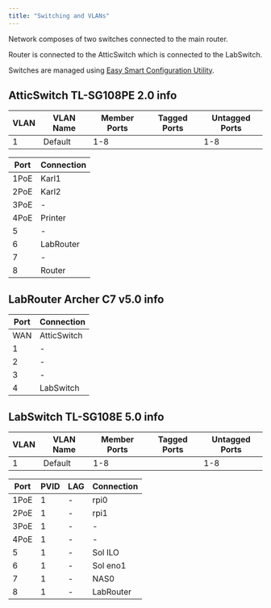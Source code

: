 ```yaml
---
title: "Switching and VLANs"
---
```


Network composes of two switches connected to the main router.

Router is connected to the AtticSwitch which is connected to the LabSwitch.

Switches are managed using [Easy Smart Configuration Utility](https://www.tp-link.com/us/support/download/tl-sg108e/).

## AtticSwitch TL-SG108PE 2.0 info

| VLAN | VLAN Name | Member Ports | Tagged Ports | Untagged Ports |
|------|-----------|--------------|--------------|----------------|
| 1    | Default   | 1-8          |              | 1-8            |

| Port | Connection |
|------|------------|
| 1PoE | Karl1      |
| 2PoE | Karl2      |
| 3PoE | -          |
| 4PoE | Printer    |
| 5    | -          |
| 6    | LabRouter  |
| 7    | -          |
| 8    | Router     |

## LabRouter Archer C7 v5.0 info

| Port | Connection  |
|------|-------------|
| WAN  | AtticSwitch |
| 1    | -           |
| 2    | -           |
| 3    | -           |
| 4    | LabSwitch   |

## LabSwitch TL-SG108E 5.0 info

| VLAN | VLAN Name | Member Ports | Tagged Ports | Untagged Ports |
|------|-----------|--------------|--------------|----------------|
| 1    | Default   | 1-8          |              | 1-8            |

| Port | PVID      | LAG | Connection |
|------|-----------|-----|------------|
| 1PoE | 1         | -   | rpi0       |
| 2PoE | 1         | -   | rpi1       |
| 3PoE | 1         | -   | -          |
| 4PoE | 1         | -   | -          |
| 5    | 1         | -   | Sol ILO    |
| 6    | 1         | -   | Sol eno1   |
| 7    | 1         | -   | NAS0       |
| 8    | 1         | -   | LabRouter  |
